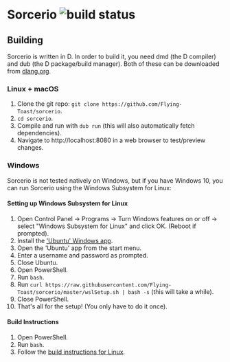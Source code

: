 # Sorcerio ![build status](https://travis-ci.com/Flying-Toast/sorcerio.svg?branch=master)

## Building
Sorcerio is written in D. In order to build it, you need dmd (the D compiler) and dub (the D package/build manager). Both of these can be downloaded from [dlang.org](https://dlang.org).

<span id="linuxBuildInstructions"></span>
### Linux + macOS
1. Clone the git repo: `git clone https://github.com/Flying-Toast/sorcerio`.
2. `cd sorcerio`.
3. Compile and run with `dub run` (this will also automatically fetch dependencies).
4. Navigate to ht<span></span>tp://localhost:8080 in a web browser to test/preview changes.

### Windows
Sorcerio is not tested natively on Windows, but if you have Windows 10, you can run Sorcerio using the Windows Subsystem for Linux:

#### Setting up Windows Subsystem for Linux
1. Open Control Panel -> Programs -> Turn Windows features on or off -> select "Windows Subsystem for Linux" and click OK. (Reboot if prompted).
2. Install the ['Ubuntu' Windows app](https://www.microsoft.com/en-us/p/ubuntu-1804-lts/9n9tngvndl3q).
3. Open the 'Ubuntu' app from the start menu.
4. Enter a username and password as prompted.
5. Close Ubuntu.
6. Open PowerShell.
7. Run `bash`.
8. Run `curl https://raw.githubusercontent.com/Flying-Toast/sorcerio/master/wslSetup.sh | bash -s` (this will take a while).
9. Close PowerShell.
10. That's all for the setup! (You only have to do it once).

#### Build Instructions
1. Open PowerShell.
2. Run `bash`.
3. Follow the [build instructions for Linux](#linuxBuildInstructions).
